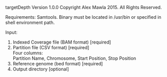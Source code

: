 targetDepth Version 1.0.0
Copyright Alex Mawla 2015. All Rights Reserved.


Requirements: Samtools. Binary must be located in /usr/bin or specified in shell environment path.

Input:
  1) Indexed Coverage file (BAM format) [required]
  2) Partition file (CSV format) [required] 	
        Four columns:  
          Partition Name, Chromosome, Start Position, Stop Position
  3) Reference genome (bed format) [required]     
  4) Output directory [optional]		   


